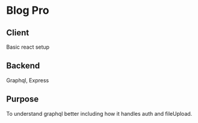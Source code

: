 # Blog Pro

## Client

Basic react setup

## Backend

Graphql, Express

## Purpose

To understand graphql better including how it handles auth and fileUpload.
